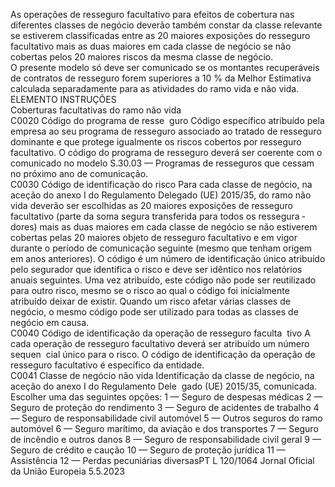  
As operações de resseguro facultativo para efeitos de cobertura nas diferentes classes de negócio deverão também 
constar da classe relevante se estiverem classificadas entre as 20 maiores exposições do resseguro facultativo mais as 
duas maiores em cada classe de negócio se não cobertas pelos 20 maiores riscos da mesma classe de negócio.  
O presente modelo só deve ser comunicado se os montantes recuperáveis de contratos de resseguro forem superiores a 
10 % da Melhor Estimativa calculada separadamente para as atividades do ramo vida e não vida.  
ELEMENTO  INSTRUÇÕES  
Coberturas facultativas do ramo não vida  
C0020  Código do programa de resse ­
guro  Código específico atribuído pela empresa ao seu programa de resseguro associado 
ao tratado de resseguro dominante e que protege igualmente os riscos cobertos 
por resseguro facultativo. O código do programa de resseguro deverá ser coerente 
com o comunicado no modelo S.30.03 — Programas de resseguros que cessam 
no próximo ano de comunicação.  
C0030  Código de identificação do 
risco  Para cada classe de negócio, na aceção do anexo I do Regulamento Delegado (UE) 
2015/35, do ramo não vida deverão ser escolhidas as 20 maiores exposições de 
resseguro facultativo (parte da soma segura transferida para todos os ressegura ­
dores) mais as duas maiores em cada classe de negócio se não estiverem cobertas 
pelas 20 maiores objeto de resseguro facultativo e em vigor durante o período de 
comunicação seguinte (mesmo que tenham origem em anos anteriores). O código 
é um número de identificação único atribuído pelo segurador que identifica o 
risco e deve ser idêntico nos relatórios anuais seguintes. 
Uma vez atribuído, este código não pode ser reutilizado para outro risco, mesmo 
se o risco ao qual o código foi inicialmente atribuído deixar de existir. 
Quando um risco afetar várias classes de negócio, o mesmo código pode ser 
utilizado para todas as classes de negócio em causa.  
C0040  Código de identificação da 
operação de resseguro faculta ­
tivo  A cada operação de resseguro facultativo deverá ser atribuído um número sequen ­
cial único para o risco. O código de identificação da operação de resseguro 
facultativo é específico da entidade.  
C0041  Classe de negócio não vida  Identificação da classe de negócio, na aceção do anexo I do Regulamento Dele ­
gado (UE) 2015/35, comunicada. Escolher uma das seguintes opções: 
1 — Seguro de despesas médicas 
2 — Seguro de proteção do rendimento 
3 — Seguro de acidentes de trabalho 
4 — Seguro de responsabilidade civil automóvel 
5 — Outros seguros do ramo automóvel 
6 — Seguro marítimo, da aviação e dos transportes 
7 — Seguro de incêndio e outros danos 
8 — Seguro de responsabilidade civil geral 
9 — Seguro de crédito e caução 
10 — Seguro de proteção jurídica 
11 — Assistência 
12 — Perdas pecuniárias diversasPT  L 120/1064 Jornal Oficial da União Europeia 5.5.2023
